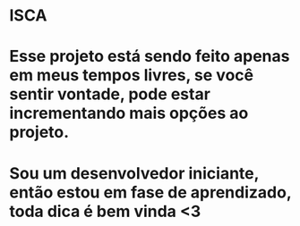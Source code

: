 # ISCA

# Esse projeto está sendo feito apenas em meus tempos livres, se você sentir vontade, pode estar incrementando mais opções ao projeto.

# Sou um desenvolvedor iniciante, então estou em fase de aprendizado, toda dica é bem vinda <3